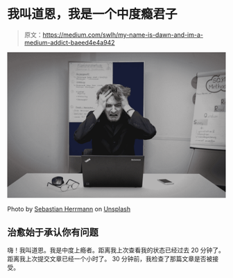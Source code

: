 # 我叫道恩，我是一个中度瘾君子

> 原文：<https://medium.com/swlh/my-name-is-dawn-and-im-a-medium-addict-baeed4e4a942>

![](img/6462019bf9dd81231209dc3af6d10e0e.png)

Photo by [Sebastian Herrmann](https://unsplash.com/@officestock?utm_source=medium&utm_medium=referral) on [Unsplash](https://unsplash.com?utm_source=medium&utm_medium=referral)

## 治愈始于承认你有问题

嗨！我叫道恩。我是中度上瘾者。距离我上次查看我的状态已经过去 20 分钟了。
距离我上次提交文章已经一个小时了。
30 分钟前，我检查了那篇文章是否被接受。